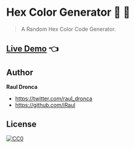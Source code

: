 # Hex Color Generator 🔵  🔴
> A Random Hex Color Code Generator.

## [Live Demo](https://iraul.github.io/hex-color-generator/) 👈

## Author

**Raul Dronca**

* https://twitter.com/raul_dronca
* https://github.com/iRaul

## License

[![CC0](https://licensebuttons.net/p/zero/1.0/88x31.png)](https://creativecommons.org/publicdomain/zero/1.0/)

